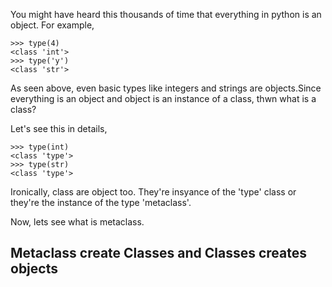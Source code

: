 You might have heard this thousands of time that everything in python is an object.
For example,
```
>>> type(4)
<class 'int'>
>>> type('y')
<class 'str'>
```

As seen above, even basic types like integers and strings are objects.Since everything is an object and object is an instance of a class, thwn what is a class?

Let's see this in details,

```
>>> type(int)
<class 'type'>
>>> type(str)
<class 'type'>
```

Ironically, class are object too. They're insyance of the 'type' class or they're the instance of the type 'metaclass'.

Now, lets see what is metaclass. 

## Metaclass create Classes and Classes creates objects
